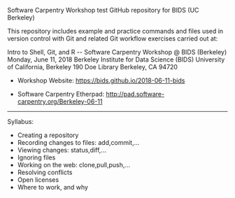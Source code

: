 Software Carpentry Workshop test GitHub repository for BIDS (UC Berkeley)

This repository includes example and practice commands and files used in version
control with Git and related Git workflow exercises carried out at:

Intro to Shell, Git, and R -- Software Carpentry Workshop @ BIDS (Berkeley)
Monday, June 11, 2018
Berkeley Institute for Data Science (BIDS)
University of California, Berkeley
190 Doe Library
Berkeley, CA 94720

* Workshop Website: https://bids.github.io/2018-06-11-bids

* Software Carpentry Etherpad: http://pad.software-carpentry.org/Berkeley-06-11
---------

Syllabus:

* Creating a repository
* Recording changes to files: add,commit,...
* Viewing changes: status,diff,...
* Ignoring files
* Working on the web: clone,pull,push,...
* Resolving conflicts
* Open licenses
* Where to work, and why


